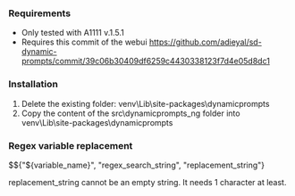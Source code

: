 ### Requirements

- Only tested with A1111 v.1.5.1
- Requires this commit of the webui https://github.com/adieyal/sd-dynamic-prompts/commit/39c06b30409df6259c4430338123f7d4e05d8dc1

### Installation

1. Delete the existing folder: venv\Lib\site-packages\dynamicprompts
2. Copy the content of the src\dynamicprompts_ng folder into venv\Lib\site-packages\dynamicprompts


### Regex variable replacement

$${"${variable_name}", "regex_search_string", "replacement_string"}

replacement_string cannot be an empty string. It needs 1 character at least.
